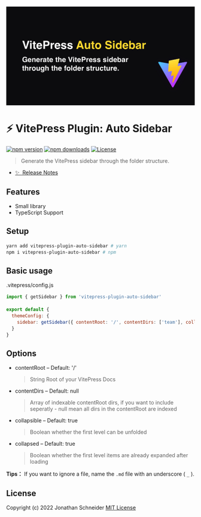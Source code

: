 ![VitePress Plugin: Auto Sidebar](./banner.jpg)

# :zap: VitePress Plugin: Auto Sidebar

[![npm version][npm-version-src]][npm-version-href]
[![npm downloads][npm-downloads-src]][npm-downloads-href]
[![License][license-src]][license-href]

> Generate the VitePress sidebar through the folder structure.

- [✨ &nbsp;Release Notes](https://github.com/JonathanSchndr/vitepress-plugin-auto-sidebar/releases)

## Features

- Small library
- TypeScript Support

## Setup

```sh
yarn add vitepress-plugin-auto-sidebar # yarn
npm i vitepress-plugin-auto-sidebar # npm
```

## Basic usage

.vitepress/config.js
```javascript
import { getSidebar } from 'vitepress-plugin-auto-sidebar'

export default {
  themeConfig: {
    sidebar: getSidebar({ contentRoot: '/', contentDirs: ['team'], collapsible: true, collapsed: true })
  }
}
```

## Options

* contentRoot – Default: '/'
  > String Root of your VitePress Docs
* contentDirs – Default: null
  > Array of indexable contentRoot dirs, if you want to include seperatly - null mean all dirs in the contentRoot are indexed
* collapsible – Default: true
  > Boolean whether the first level can be unfolded
* collapsed – Default: true
  > Boolean whether the first level items are already expanded after loading

**Tips：** If you want to ignore a file, name the `.md` file with an underscore ( `_` ).


## License

Copyright (c) 2022 Jonathan Schneider
[MIT License](./LICENSE)

<!-- Badges -->

[npm-version-src]: https://img.shields.io/npm/v/vitepress-plugin-auto-sidebar/latest.svg
[npm-version-href]: https://npmjs.com/package/vitepress-plugin-auto-sidebar
[npm-downloads-src]: https://img.shields.io/npm/dt/vitepress-plugin-auto-sidebar.svg
[npm-downloads-href]: https://npmjs.com/package/vitepress-plugin-auto-sidebar
[license-src]: https://img.shields.io/npm/l/vitepress-plugin-auto-sidebar.svg
[license-href]: https://npmjs.com/package/vitepress-plugin-auto-sidebar
